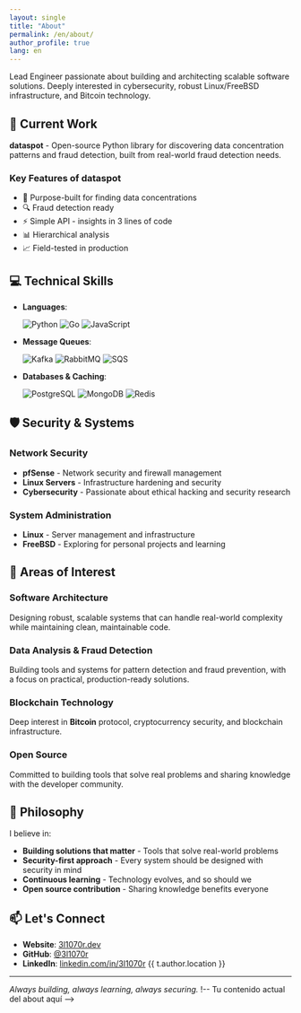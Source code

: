 ```yaml
---
layout: single
title: "About"
permalink: /en/about/
author_profile: true
lang: en
---
```


Lead Engineer passionate about building and architecting scalable software solutions. Deeply interested in cybersecurity, robust Linux/FreeBSD infrastructure, and Bitcoin technology.

## 🚀 Current Work

**dataspot** - Open-source Python library for discovering data concentration patterns and fraud detection, built from real-world fraud detection needs.

### Key Features of dataspot

- 🎯 Purpose-built for finding data concentrations
- 🔍 Fraud detection ready
- ⚡ Simple API - insights in 3 lines of code
- 📊 Hierarchical analysis
- 📈 Field-tested in production

## 💻 Technical Skills

- **Languages**:

  ![Python](https://img.shields.io/badge/Python-3776AB?style=flat&logo=python&logoColor=white)
  ![Go](https://img.shields.io/badge/Go-00ADD8?style=flat&logo=go&logoColor=white)
  ![JavaScript](https://img.shields.io/badge/JavaScript-F7DF1E?style=flat&logo=javascript&logoColor=black)

- **Message Queues**:

  ![Kafka](https://img.shields.io/badge/Apache%20Kafka-231F20?style=flat&logo=apache-kafka&logoColor=white)
  ![RabbitMQ](https://img.shields.io/badge/RabbitMQ-FF6600?style=flat&logo=rabbitmq&logoColor=white)
  ![SQS](https://img.shields.io/badge/Amazon%20SQS-FF9900?style=flat&logo=amazon-aws&logoColor=white)

- **Databases & Caching**:

  ![PostgreSQL](https://img.shields.io/badge/PostgreSQL-4169E1?style=flat&logo=postgresql&logoColor=white)
  ![MongoDB](https://img.shields.io/badge/MongoDB-47A248?style=flat&logo=mongodb&logoColor=white)
  ![Redis](https://img.shields.io/badge/Redis-DC382D?style=flat&logo=redis&logoColor=white)

## 🛡️ Security & Systems

### Network Security

- **pfSense** - Network security and firewall management
- **Linux Servers** - Infrastructure hardening and security
- **Cybersecurity** - Passionate about ethical hacking and security research

### System Administration

- **Linux** - Server management and infrastructure
- **FreeBSD** - Exploring for personal projects and learning

## 🎯 Areas of Interest

### Software Architecture

Designing robust, scalable systems that can handle real-world complexity while maintaining clean, maintainable code.

### Data Analysis & Fraud Detection

Building tools and systems for pattern detection and fraud prevention, with a focus on practical, production-ready solutions.

### Blockchain Technology

Deep interest in **Bitcoin** protocol, cryptocurrency security, and blockchain infrastructure.

### Open Source

Committed to building tools that solve real problems and sharing knowledge with the developer community.

## 🌟 Philosophy

I believe in:

- **Building solutions that matter** - Tools that solve real-world problems
- **Security-first approach** - Every system should be designed with security in mind
- **Continuous learning** - Technology evolves, and so should we
- **Open source contribution** - Sharing knowledge benefits everyone

## 📫 Let's Connect

- **Website**: [3l1070r.dev](https://3l1070r.dev)
- **GitHub**: [@3l1070r](https://github.com/3l1070r)
- **LinkedIn**: [linkedin.com/in/3l1070r](https://www.linkedin.com/in/3l1070r/)
{{ t.author.location }}

---
_Always building, always learning, always securing._
!-- Tu contenido actual del about aquí -->
